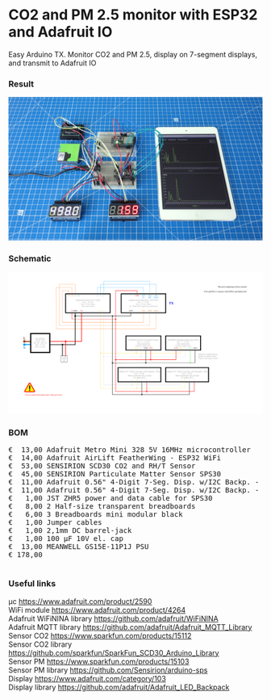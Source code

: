 # CO2 and PM 2.5 monitor with ESP32 and Adafruit IO

Easy Arduino TX. Monitor CO2 and PM 2.5, display on 7-segment displays, and transmit to Adafruit IO

### Result

![](Assets/13d%20result.jpg)

### Schematic

![](Assets/13d%20schematic.png)

### BOM

<pre>
€  13,00 Adafruit Metro Mini 328 5V 16MHz microcontroller
€  14,00 Adafruit AirLift FeatherWing - ESP32 WiFi
€  53,00 SENSIRION SCD30 CO2 and RH/T Sensor
€  45,00 SENSIRION Particulate Matter Sensor SPS30
€  11,00 Adafruit 0.56" 4-Digit 7-Seg. Disp. w/I2C Backp. - White
€  11,00 Adafruit 0.56" 4-Digit 7-Seg. Disp. w/I2C Backp. - Red
€   1,00 JST ZHR5 power and data cable for SPS30
€   8,00 2 Half-size transparent breadboards
€   6,00 3 Breadboards mini modular black
€   1,00 Jumper cables
€   1,00 2,1mm DC barrel-jack
€   1,00 100 µF 10V el. cap
€  13,00 MEANWELL GS15E-11P1J PSU
€ 178,00

</pre>  

### Useful links

μc https://www.adafruit.com/product/2590  
WiFi module https://www.adafruit.com/product/4264  
Adafruit WiFiNINA library https://github.com/adafruit/WiFiNINA  
Adafruit MQTT library https://github.com/adafruit/Adafruit_MQTT_Library  
Sensor CO2 https://www.sparkfun.com/products/15112  
Sensor CO2 library https://github.com/sparkfun/SparkFun_SCD30_Arduino_Library  
Sensor PM https://www.sparkfun.com/products/15103  
Sensor PM library https://github.com/Sensirion/arduino-sps  
Display https://www.adafruit.com/category/103  
Display library https://github.com/adafruit/Adafruit_LED_Backpack  
